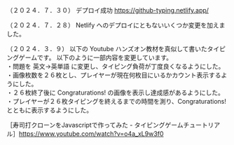 （２０２４．７．３０）
デプロイ成功
https://github-typing.netlify.app/

（２０２４．７．２８）
Netlify へのデプロイにともないいくつか変更を加えました。

（２０２４．３．９）
以下の Youtube ハンズオン教材を真似して書いたタイピングゲームです。
以下のように一部内容を変更しています。  
・問題を 英文→英単語 に変更し、タイピング負荷が丁度良くなるようにした。  
・画像枚数を２６枚とし、プレイヤーが現在何枚目にいるかカウント表示するようにした。  
・２６枚終了後に Congraturations! の画像を表示し達成感があるようにした。  
・プレイヤーが２６枚タイピングを終えるまでの時間を測り、Congraturations! とともに表示するようにした。  

［寿司打クローンをJavascriptで作ってみた - タイピングゲームチュートリアル］https://www.youtube.com/watch?v=o4a_xL9w3f0
